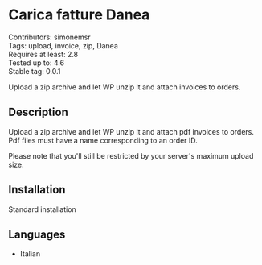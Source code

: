# Carica fatture Danea
Contributors: simonemsr   
Tags: upload, invoice, zip, Danea  
Requires at least: 2.8  
Tested up to: 4.6  
Stable tag: 0.0.1  

Upload a zip archive and let WP unzip it and attach invoices to orders.

## Description 

Upload a zip archive and let WP unzip it and attach pdf invoices to orders. Pdf files must have a name corresponding to an order ID. 

Please note that you'll still be restricted by your server's maximum upload size.

## Installation

Standard installation


## Languages
- Italian

